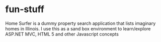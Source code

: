 fun-stuff
=========
Home Surfer is a dummy property search application that lists imaginary homes in Illinois. I use this as a sand box environment to learn/explore
ASP.NET MVC, HTML 5 and other Javascript concepts
